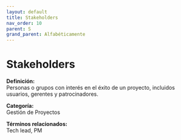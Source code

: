 ```yaml
---
layout: default
title: Stakeholders
nav_order: 10
parent: S
grand_parent: Alfabéticamente
---
```


# Stakeholders

**Definición:**  
Personas o grupos con interés en el éxito de un proyecto, incluidos usuarios, gerentes y patrocinadores.

**Categoría:**  
Gestión de Proyectos  

  


**Términos relacionados:**  
Tech lead, PM
